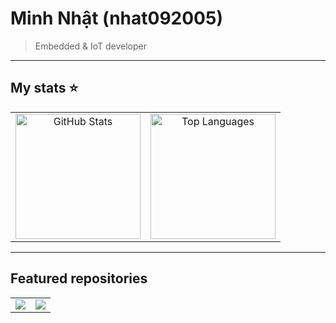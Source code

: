 # Minh Nhật (nhat092005)

> Embedded & IoT developer

---

## My stats ⭐

<div align="center">
  <table>
    <tr>
      <td width="50%" align="center">
        <!-- Stats có xếp hạng A/B/C/D -->
        <img
          alt="GitHub Stats"
          src="https://github-readme-stats.vercel.app/api?username=nhat092005&show_icons=true&include_all_commits=true&count_private=true&rank_icon=github&theme=transparent&border_radius=12&v=1"
          height="200" />
      </td>
      <td width="50%" align="center">
        <!-- Top languages -->
        <img
          alt="Top Languages"
          src="https://github-readme-stats.vercel.app/api/top-langs?username=nhat092005&layout=compact&langs_count=8&theme=transparent&border_radius=12&v=1"
          height="200" />
      </td>
    </tr>
  </table>
</div>

---

## Featured repositories

<div align="center">
  <table>
    <tr>
      <td align="center">
        <a href="https://github.com/nhat092005/STM32F103C8T6">
          <img
            src="https://github-readme-stats.vercel.app/api/pin/?username=nhat092005&repo=STM32F103C8T6&theme=transparent&border_radius=12&v=1" />
        </a>
      </td>
      <td align="center">
        <a href="https://github.com/nhat092005/DSA-LeetCode">
          <img
            src="https://github-readme-stats.vercel.app/api/pin/?username=nhat092005&repo=DSA-LeetCode&theme=transparent&border_radius=12&v=1" />
        </a>
      </td>
    </tr>
  </table>
</div>
